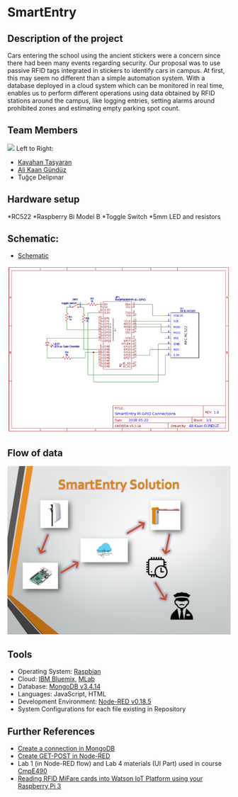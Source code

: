 # SmartEntry

## Description of the project

Cars entering the school using the ancient stickers were a concern since there had been many events regarding security. Our proposal was to use passive RFID tags integrated in stickers to identify cars in campus. At first, this may seem no different than a simple automation system. With a database deployed in a cloud system which can be monitored in real time, enables us to perform different operations using data obtained by RFID stations around the campus, like logging entries, setting alarms around prohibited zones and estimating empty parking spot count.

## Team Members

![](https://i.imgur.com/46yQxQF.png)
Left to Right:
* [Kayahan Taşyaran](https://github.com/ktasyaran) 
* [Ali Kaan Gündüz](https://github.com/alikaang) 
* Tuğçe Delipınar 

## Hardware setup
*RC522
*Raspberry Bi Model B
*Toggle Switch
*5mm LED and resistors

## Schematic:

* [Schematic](https://docs.google.com/viewer?url=https://github.com/bounIoT/SmartEntry/blob/master/Figures/Raspberry_Schematic.pdf)

![](https://github.com/bounIoT/SmartEntry/blob/master/Figures/raspberry_schematic.PNG)

## Flow of data 

![](https://github.com/bounIoT/SmartEntry/blob/master/Figures/DataFlow.PNG)

## Tools
* Operating System: [Raspbian](https://www.raspbian.org)
* Cloud: [IBM Bluemix](https://www.ibm.com/cloud/), [MLab](https://mlab.com)
* Database: [MongoDB v3.4.14](https://www.mongodb.com)
* Languages: JavaScript, HTML
* Development Environment: [Node-RED v0.18.5](https://nodered.org)
* System Configurations for each file existing in Repository


## Further References

* [Create a connection in MongoDB](https://www.compose.com/articles/power-prototyping-with-mongodb-and-node-red-2/)
* [Create GET-POST in Node-RED](https://www.compose.com/articles/5-minute-signup-with-node-red-and-compose/)
* Lab 1 (in Node-RED flow) and Lab 4 materials (UI Part) used in course [CmpE490](https://www.cmpe.boun.edu.tr/courses/cmpe490/2018/spring)
* [Reading RFID MiFare cards into Watson IoT Platform using your Raspberry Pi 3](https://developer.ibm.com/recipes/tutorials/reading-rfid-mifare-cards-into-watson-iot-platform-using-your-raspberry-pi-3/)
